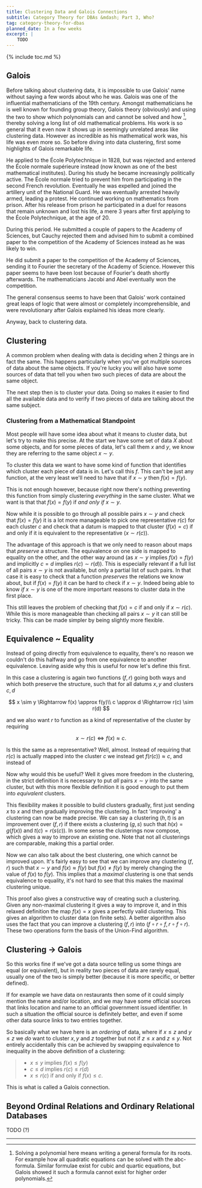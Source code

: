 ```yaml
---
title: Clustering Data and Galois Connections
subtitle: Category Theory for DBAs &mdash; Part 3, Who?
tag: category-theory-for-dbas
planned_date: In a few weeks
excerpt: |
    TODO
---
```

{% include toc.md %}

## Galois

Before talking about clustering data, it is impossible to use Galois' name without saying a few words about who he was. Galois was one of the influential mathematicians of the 19th century. Amongst mathematicians he is well known for founding group theory, Galois theory (obviously) and using the two to show which polynomials can and cannot be solved and how [^solve], thereby solving a long list of old mathematical problems. His work is so general that it even now it shows up in seemingly unrelated areas like clustering data. However as incredible as his mathematical work was, his life was even more so. So before diving into data clustering, first some highlights of Galois remarkable life.

He applied to the École Polytechnique in 1828, but was rejected and entered the École normale supérieure instead (now known as one of the best mathematical institutes). During his study he became increasingly politically active. The École normale tried to prevent him from participating in the second French revolution. Eventually he was expelled and joined the artillery unit of the National Guard. He was eventually arrested heavily armed, leading a protest. He continued working on mathematics from prison. After his release from prison he participated in a duel for reasons that remain unknown and lost his life, a mere 3 years after first applying to the École Polytechnique, at the age of 20.

During this period. He submitted a couple of papers to the Academy of Sciences, but Cauchy rejected them and advised him to submit a combined paper to the competition of the Academy of Sciences instead as he was likely to win. <aside>
He did submit a paper to the competition of the Academy of Sciences, sending it to Fourier the secretary of the Academy of Science. However this paper seems to have been lost because of Fourier's death shortly afterwards. The mathematicians Jacobi and Abel eventually won the competition.
</aside> 

The general consensus seems to have been that Galois' work contained great leaps of logic that were almost or completely incomprehensible, and were revolutionary after Galois explained his ideas more clearly.

Anyway, back to clustering data.

## Clustering

A common problem when dealing with data is deciding when 2 things are in fact the same. This 
happens particularly when you've got multiple sources of data about the same objects. If you're lucky
you will also have some sources of data that tell you when two such pieces of data are about the same object.

The next step then is to cluster your data. Doing so makes it easier to find all the available data and to verify if two pieces of data are talking about the same subject.

### Clustering from a Mathematical Standpoint

Most people will have some idea about what it means to cluster data, 
but let's try to make this precise. At the start we have some set of data $X$ about some objects, and for some pieces of data,
let's call them $x$ and $y$, we know they are referring to the same object $x\sim y$. 

To cluster this data we want to have some kind of function that identifies which cluster each piece of data is in. Let's call this $f$. 
This can't be just any function, at the very least we'll need to have that if $x\sim y$ then $f(x)=f(y)$. 

This is not enough however, because right now there's nothing preventing this function from 
simply clustering *everything* in the same cluster. What we want is that that $f(x) = f(y)$ 
if *and only if* $x \sim y$.

Now while it is possible to go through all possible pairs $x \sim y$ and check that $f(x) = f(y)$
it is a lot more manageable to pick one representative $r(c)$ for each cluster $c$ and check that 
a datum is mapped to that cluster ($f(x) = c$) if and only if it is equivalent to the representative ($x \sim r(c)$).

The advantage of this approach is that we only need to reason about maps that *preserve* a structure.
The equivalence on one side is mapped to equality on the other, and the other way around
(as $x\sim y$ implies $f(x)=f(y)$ and implicitly $c = d$ implies $r(c) \sim r(d)$). This is especially relevant if
a full list of all pairs $x\sim y$ is not available, but only a 
partial list of such pairs. In that case it is easy to check that a function *preserves* the
relations we know about, but if $f(x)=f(y)$ it can be hard to check if $x \sim y$. Indeed being able to know *if* $x\sim y$ is one of the more important reasons to cluster data in the first place.

This still leaves the problem of checking that $f(x) = c$ if and only if $x \sim r(c)$. While this is more manageable than checking all pairs $x \sim y$ it can still be tricky. This can be made simpler by being slightly more flexible.

## Equivalence ~ Equality

Instead of going directly from equivalence to equality, there's no reason we couldn't do this halfway and go from one equivalence to another equivalence. Leaving aside why this is useful for now let's define this first.

In this case a clustering is again two functions $(f,r)$ going both ways and which both preserve the structure, 
such that for all datums $x,y$ and clusters $c,d$ 

$$
x \sim y \Rightarrow f(x) \approx f(y)\\
c \approx d \Rightarrow r(c) \sim r(d)
$$

and we also want $r$ to function as a kind of representative of the cluster by requiring

$$
x \sim r(c) \Leftrightarrow f(x) \approx c.
$$

Is this the same as a representative? Well, almost. Instead of requiring that $r(c)$ is actually mapped into the cluster $c$ we instead get $f(r(c)) \approx c$, and instead of 

Now why would this be useful? Well it gives more freedom in the clustering, in the strict definition it
is necessary to put *all* pairs $x \sim y$ into the same cluster, but with this more flexible definition 
it is good enough to put them into *equivalent* clusters.

This flexibility makes it possible to build clusters gradually, first just sending $x$ to $x$ and then gradually improving
the clustering. In fact 'improving' a clustering can now be made precise. We can say a clustering $(h,t)$ is an improvement over $(f,r)$ if there exists a clustering $(g,s)$ such that $h(x) = g(f(x))$ and $t(c) = r(s(c))$. In some sense the clusterings now compose, which gives a way to improve an existing one. Note that not all clusterings are comparable, making this a partial order.

Now we can also talk about the best clustering, one which cannot be improved upon. It's fairly easy
to see that we can improve any clustering $(f,r)$ such that $x \sim y$ and $f(x) \approx f(y)$ but $f(x) \ne f(y)$ by merely changing
the value of $f(x)$ to $f(y)$. This implies that a *maximal* clustering is one that sends equivalence to equality, it's not hard to see that this makes the maximal clustering unique.

This proof also gives a constructive way of creating such a clustering. Given any non-maximal clustering it gives a way to improve it, and in this relaxed definition the map $f(x) = x$ gives a perfectly valid clustering. This gives an algorithm to cluster data (on finite sets). A better algorithm also uses the fact that you can improve a clustering $(f,r)$ into $(f\circ r \circ f, r \circ f \circ r)$. These two operations form the basis of the Union-Find algorithm.

## Clustering -> Galois

So this works fine if we've got a data source telling us some things are equal (or equivalent), 
but in reality two pieces of data are rarely equal, usually one of the two is simply better
(because it is more specific, or better defined).

If for example we have data on restaurants then some of it could simply mention the name and/or location, 
and we may have some official sources that links location and name to an official government issued identifier.
In such a situation the official source is definitely better, and even if some other data source
links to two entries together.

So basically what we have here is an *ordering* of data, where if $x \le z$ and $y \le z$ we *do* want 
to cluster $x,y$ and $z$ together but not if $z \le x$ and $z \le y$. 
Not entirely accidentally this can be achieved by swapping equivalence to inequality in the above definition of a clustering:

> - $x \le y$ implies $f(x) \le f(y)$  
> - $c \le d$ implies $r(c) \le r(d)$  
> - $x \le r(c)$ if and only if $f(x) \le c$.

This is what is called a Galois connection. 

## Beyond Ordinal Relations and Ordinary Relational Databases

TODO (?)

--------------------------------------------------------------

[^solve]: Solving a polynomial here means writing a general formula for its roots. For example how all quadratic equations can be solved with the abc-formula. Similar formulae exist for cubic and quartic equations, but Galois showed it such a formula cannot exist for higher order polynomials.